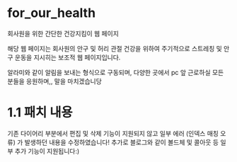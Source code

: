 # for_our_health
회사원을 위한 간단한 건강지킴이 웹 페이지

해당 웹 페이지는 회사원의 안구 및 허리 관절 건강을 위하여 주기적으로 스트레칭 및 안구 운동을 지시히는 보조적 웹 페이지입니다.

알라미와 같이 알림을 보내는 형식으로 구동되며, 다양한 곳에서 pc 앞 근로하실 모든 분들을 응원하며,, 말을 마치겠습니당

# 1.1 패치 내용
기존 다이어리 부분에서 편집 및 삭제 기능이 지원되지 않고 일부 에러 (인덱스 매칭 오류) 가 발생하던 내용을 수정하였습니다!
추가로 블로그와 같이 볼드체 및 콜아웃 등 일부 추가 기능이 지원됩니다:)
